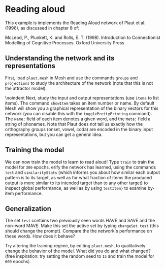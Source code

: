 # Reading aloud

This example is implements the Reading Aloud network of Plaut et al. (1996),
as discussed in chapter 8 of:

McLeod, P., Plunkett, K. and Rolls, E. T. (1998). Introduction to
Connectionist Modelling of Cognitive Processes. Oxford University Press.

## Understanding the network and its representations

First, load `plaut.mesh` in Mesh and use the commands `groups` and
`projections` to study the architecture of the network (note that this is
not the attractor model). 

\noindent Next, study the input and output representations (use `items` to
list items). The command `showItem` takes an item number or name. By default
Mesh will show you a graphical representation of the binary vectors for this
network (you can disable this with the `togglePrettyPrinting` command). The
`Name:` field of each item denotes a given word, and the `Meta:` field
a string of phonemes. Note that Plaut does not tell us exactly how the
orthography groups (onset, vowel, coda) are encoded in the binary input
representations, but you can get a general idea.

## Training the model

We can now train the model to learn to read aloud! Type `train` to train the
model for `300` epochs.  erify the network has learned, using the commands
`test` and `similarityStats` (which informs you about how similar each
output pattern is to its target, as well as for what fraction of items the
produced output is more similar to its intended target than to any other
target) to inspect global performance, as well as by using `testItem}` to
examine by-item performance.

## Generalization

The set `test` contains two previously seen words HAVE and SAVE and the
non-word MAVE. Make this set the active set by typing `changeSet test` (this
should change the prompt). Compare the the network's performance on these
words. How does it behave?

Try altering the training regime, by editing `plaut.mesh`, to qualitatively
change the behavior of the model. What did you do and what changed? (free
inspiration: try setting the random seed to `15` and train the model for
`600` epochs).
